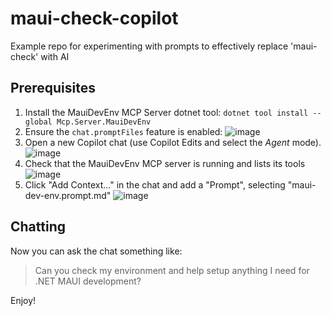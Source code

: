# maui-check-copilot
Example repo for experimenting with prompts to effectively replace 'maui-check' with AI

## Prerequisites

1. Install the MauiDevEnv MCP Server dotnet tool: `dotnet tool install --global Mcp.Server.MauiDevEnv`
2. Ensure the `chat.promptFiles` feature is enabled:
   ![image](https://github.com/user-attachments/assets/9f9d6af5-bf43-4365-8f90-13f3b4a4a5a7)
4. Open a new Copilot chat (use Copilot Edits and select the _Agent_ mode).
   ![image](https://github.com/user-attachments/assets/8132715f-53be-4933-b17b-55692e7e5656)
5. Check that the MauiDevEnv MCP server is running and lists its tools
   ![image](https://github.com/user-attachments/assets/8892a52b-b2bf-4292-b91e-8834c6f47e5c)
6. Click "Add Context..." in the chat and add a "Prompt", selecting "maui-dev-env.prompt.md"
   ![image](https://github.com/user-attachments/assets/3c515c12-5993-4410-b364-1c36ee505740)

## Chatting

Now you can ask the chat something like:

> Can you check my environment and help setup anything I need for .NET MAUI development?


Enjoy!


